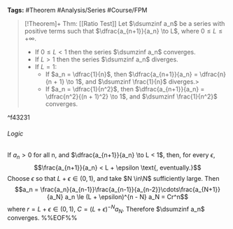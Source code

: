 **Tags:** #Theorem #Analysis/Series #Course/FPM

> [!Theorem]+ Thm: [[Ratio Test]]
> Let $\dsumzinf a_n$ be a series with positive terms such that $\dfrac{a_{n+1}}{a_n} \to L$, where $0\le L \le +\infty$.
> - If $0\le L < 1$ then the series $\dsumzinf a_n$ converges.
> - If $L > 1$ then the series $\dsumzinf a_n$ diverges.
> - If $L = 1$:
>   - If $a_n = \dfrac{1}{n}$, then $\dfrac{a_{n+1}}{a_n} = \dfrac{n}{n + 1} \to 1$, and $\dsumzinf \frac{1}{n}$ diverges.>
>   - If $a_n = \dfrac{1}{n^2}$, then $\dfrac{a_{n+1}}{a_n} = \dfrac{n^2}{(n + 1)^2} \to 1$, and $\dsumzinf \frac{1}{n^2}$ converges.

^f43231

###### Logic
If $a_n > 0$ for all n, and $\dfrac{a_{n+1}}{a_n} \to L < 1$, then, for every $\epsilon$,
$$\frac{a_{n+1}}{a_n} < L + \epsilon \text{, eventually.}$$
Choose $\epsilon$ so that $L + \epsilon \in (0, 1)$, and take $N \in\N$ sufficiently large. Then
$$a_n = \frac{a_n}{a_{n-1}}\frac{a_{n-1}}{a_{n-2}}\cdots\frac{a_{N+1}}{a_N} a_n \le (L + \epsilon)^{n - N} a_N = Cr^n$$
where $r = L + \epsilon\in(0,1)$, $C = (L + \epsilon)^{-N}a_N$. Therefore $\dsumzinf a_n$ converges.
%%EOF%%
